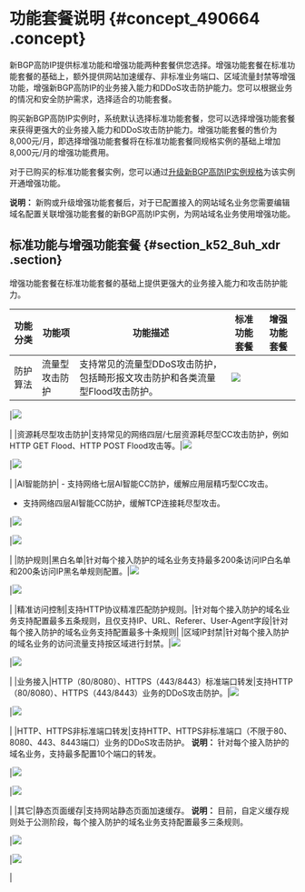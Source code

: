 # 功能套餐说明 {#concept_490664 .concept}

新BGP高防IP提供标准功能和增强功能两种套餐供您选择。增强功能套餐在标准功能套餐的基础上，额外提供网站加速缓存、非标准业务端口、区域流量封禁等增强功能，增强新BGP高防IP的业务接入能力和DDoS攻击防护能力。您可以根据业务的情况和安全防护需求，选择适合的功能套餐。

购买新BGP高防IP实例时，系统默认选择标准功能套餐，您可以选择增强功能套餐来获得更强大的业务接入能力和DDoS攻击防护能力。增强功能套餐的售价为8,000元/月，即选择增强功能套餐将在标准功能套餐同规格实例的基础上增加8,000元/月的增强功能费用。

对于已购买的标准功能套餐实例，您可以通过[升级新BGP高防IP实例规格](intl.zh-CN/新BGP高防IP/产品定价/升级新BGP高防IP实例规格.md#)为该实例开通增强功能。

**说明：** 新购或升级增强功能套餐后，对于已配置接入的网站域名业务您需要编辑域名配置关联增强功能套餐的新BGP高防IP实例，为网站域名业务使用增强功能。

## 标准功能与增强功能套餐 {#section_k52_8uh_xdr .section}

增强功能套餐在标准功能套餐的基础上提供更强大的业务接入能力和攻击防护能力。

|功能分类|功能项|功能描述|标准功能套餐|增强功能套餐|
|----|---|----|------|------|
|防护算法|流量型攻击防护|支持常见的流量型DDoS攻击防护，包括畸形报文攻击防护和各类流量型Flood攻击防护。|![](http://static-aliyun-doc.oss-cn-hangzhou.aliyuncs.com/assets/img/394975/155964452848605_zh-CN.png)

|![](http://static-aliyun-doc.oss-cn-hangzhou.aliyuncs.com/assets/img/394975/155964452848605_zh-CN.png)

|
|资源耗尽型攻击防护|支持常见的网络四层/七层资源耗尽型CC攻击防护，例如HTTP GET Flood、HTTP POST Flood攻击等。|![](http://static-aliyun-doc.oss-cn-hangzhou.aliyuncs.com/assets/img/394975/155964452848605_zh-CN.png)

|![](http://static-aliyun-doc.oss-cn-hangzhou.aliyuncs.com/assets/img/394975/155964452848605_zh-CN.png)

|
|AI智能防护| -   支持网络七层AI智能CC防护，缓解应用层精巧型CC攻击。
-   支持网络四层AI智能CC防护，缓解TCP连接耗尽型攻击。

 |![](http://static-aliyun-doc.oss-cn-hangzhou.aliyuncs.com/assets/img/394975/155964452848605_zh-CN.png)

|![](http://static-aliyun-doc.oss-cn-hangzhou.aliyuncs.com/assets/img/394975/155964452848605_zh-CN.png)

|
|防护规则|黑白名单|针对每个接入防护的域名业务支持最多200条访问IP白名单和200条访问IP黑名单规则配置。|![](http://static-aliyun-doc.oss-cn-hangzhou.aliyuncs.com/assets/img/394975/155964452848605_zh-CN.png)

|![](http://static-aliyun-doc.oss-cn-hangzhou.aliyuncs.com/assets/img/394975/155964452848605_zh-CN.png)

|
|精准访问控制|支持HTTP协议精准匹配防护规则。|针对每个接入防护的域名业务支持配置最多五条规则，且仅支持IP、URL、Referer、User-Agent字段|针对每个接入防护的域名业务支持配置最多十条规则|
|区域IP封禁|针对每个接入防护的域名业务的访问流量支持按区域进行封禁。|![](http://static-aliyun-doc.oss-cn-hangzhou.aliyuncs.com/assets/img/394975/155964452848606_zh-CN.png)

|![](http://static-aliyun-doc.oss-cn-hangzhou.aliyuncs.com/assets/img/394975/155964452848605_zh-CN.png)

|
|业务接入|HTTP（80/8080）、HTTPS（443/8443）标准端口转发|支持HTTP（80/8080）、HTTPS（443/8443）业务的DDoS攻击防护。|![](http://static-aliyun-doc.oss-cn-hangzhou.aliyuncs.com/assets/img/394975/155964452848605_zh-CN.png)

|![](http://static-aliyun-doc.oss-cn-hangzhou.aliyuncs.com/assets/img/394975/155964452848605_zh-CN.png)

|
|HTTP、HTTPS非标准端口转发|支持HTTP、HTTPS非标准端口（不限于80、8080、443、8443端口）业务的DDoS攻击防护。 **说明：** 针对每个接入防护的域名业务，支持最多配置10个端口的转发。

 |![](http://static-aliyun-doc.oss-cn-hangzhou.aliyuncs.com/assets/img/394975/155964452848606_zh-CN.png)

|![](http://static-aliyun-doc.oss-cn-hangzhou.aliyuncs.com/assets/img/394975/155964452848605_zh-CN.png)

|
|其它|静态页面缓存|支持网站静态页面加速缓存。 **说明：** 目前，自定义缓存规则处于公测阶段，每个接入防护的域名业务支持配置最多三条规则。

 |![](http://static-aliyun-doc.oss-cn-hangzhou.aliyuncs.com/assets/img/394975/155964452848606_zh-CN.png)

|![](http://static-aliyun-doc.oss-cn-hangzhou.aliyuncs.com/assets/img/394975/155964452848605_zh-CN.png)

|

